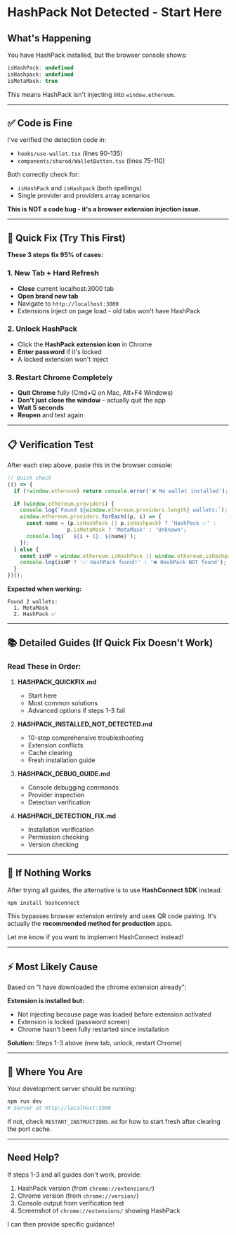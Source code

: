 # HashPack Not Detected - Start Here

## What's Happening

You have HashPack installed, but the browser console shows:
```javascript
isHashPack: undefined
isHashpack: undefined
isMetaMask: true
```

This means HashPack isn't injecting into `window.ethereum`.

---

## ✅ Code is Fine

I've verified the detection code in:
- `hooks/use-wallet.tsx` (lines 90-135)
- `components/shared/WalletButton.tsx` (lines 75-110)

Both correctly check for:
- `isHashPack` and `isHashpack` (both spellings)
- Single provider and providers array scenarios

**This is NOT a code bug - it's a browser extension injection issue.**

---

## 🚀 Quick Fix (Try This First)

**These 3 steps fix 95% of cases:**

### 1. New Tab + Hard Refresh
- **Close** current localhost:3000 tab
- **Open brand new tab**
- Navigate to `http://localhost:3000`
- Extensions inject on page load - old tabs won't have HashPack

### 2. Unlock HashPack
- Click the **HashPack extension icon** in Chrome
- **Enter password** if it's locked
- A locked extension won't inject

### 3. Restart Chrome Completely
- **Quit Chrome** fully (Cmd+Q on Mac, Alt+F4 Windows)
- **Don't just close the window** - actually quit the app
- **Wait 5 seconds**
- **Reopen** and test again

---

## 📋 Verification Test

After each step above, paste this in the browser console:

```javascript
// Quick check
(() => {
  if (!window.ethereum) return console.error('❌ No wallet installed');

  if (window.ethereum.providers) {
    console.log(`Found ${window.ethereum.providers.length} wallets:`);
    window.ethereum.providers.forEach((p, i) => {
      const name = (p.isHashPack || p.isHashpack) ? 'HashPack ✅' :
                   p.isMetaMask ? 'MetaMask' : 'Unknown';
      console.log(`  ${i + 1}. ${name}`);
    });
  } else {
    const isHP = window.ethereum.isHashPack || window.ethereum.isHashpack;
    console.log(isHP ? '✅ HashPack found!' : '❌ HashPack NOT found');
  }
})();
```

**Expected when working:**
```
Found 2 wallets:
  1. MetaMask
  2. HashPack ✅
```

---

## 📚 Detailed Guides (If Quick Fix Doesn't Work)

### Read These in Order:

1. **HASHPACK_QUICKFIX.md**
   - Start here
   - Most common solutions
   - Advanced options if steps 1-3 fail

2. **HASHPACK_INSTALLED_NOT_DETECTED.md**
   - 10-step comprehensive troubleshooting
   - Extension conflicts
   - Cache clearing
   - Fresh installation guide

3. **HASHPACK_DEBUG_GUIDE.md**
   - Console debugging commands
   - Provider inspection
   - Detection verification

4. **HASHPACK_DETECTION_FIX.md**
   - Installation verification
   - Permission checking
   - Version checking

---

## 🔧 If Nothing Works

After trying all guides, the alternative is to use **HashConnect SDK** instead:

```bash
npm install hashconnect
```

This bypasses browser extension entirely and uses QR code pairing. It's actually the **recommended method for production** apps.

Let me know if you want to implement HashConnect instead!

---

## ⚡ Most Likely Cause

Based on "I have downloaded the chrome extension already":

**Extension is installed but:**
- Not injecting because page was loaded before extension activated
- Extension is locked (password screen)
- Chrome hasn't been fully restarted since installation

**Solution:** Steps 1-3 above (new tab, unlock, restart Chrome)

---

## 📍 Where You Are

Your development server should be running:
```bash
npm run dev
# Server at http://localhost:3000
```

If not, check `RESTART_INSTRUCTIONS.md` for how to start fresh after clearing the port cache.

---

## Need Help?

If steps 1-3 and all guides don't work, provide:
1. HashPack version (from `chrome://extensions/`)
2. Chrome version (from `chrome://version/`)
3. Console output from verification test
4. Screenshot of `chrome://extensions/` showing HashPack

I can then provide specific guidance!
